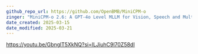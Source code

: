 ```yaml
---
github_repo_url: https://github.com/OpenBMB/MiniCPM-o
zinger: "MiniCPM-o 2.6: A GPT-4o Level MLLM for Vision, Speech and Multimodal Live Streaming on Your Phone"
date_created: 2025-03-15
date_modified: 2025-03-21
---
```



https://youtu.be/GbnglT5XkNQ?si=lLJiuhC9l70Z58dI